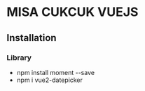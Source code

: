 # MISA CUKCUK VUEJS

## Installation

### Library

- npm install moment --save
- npm i vue2-datepicker